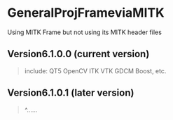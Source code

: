 # GeneralProjFrameviaMITK
Using MITK Frame but not using its MITK header files
## Version6.1.0.0 (current version) 
> include: QT5 OpenCV ITK VTK GDCM Boost, etc.  
## Version6.1.0.1 (later version)  
> ^……

